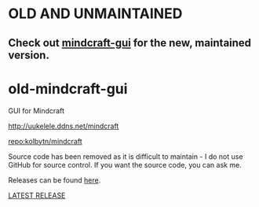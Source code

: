 # OLD AND UNMAINTAINED
## Check out [mindcraft-gui](https://github.com/uukelele-scratch/mindcraft-gui) for the new, maintained version.

# old-mindcraft-gui
GUI for Mindcraft

http://uukelele.ddns.net/mindcraft

[repo:kolbytn/mindcraft](https://www.github.com/kolbytn/mindcraft)

Source code has been removed as it is difficult to maintain - I do not use GitHub for source control. If you want the source code, you can ask me.

Releases can be found [here](https://github.com/uukelele-scratch/mindcraft-gui/releases/).

[LATEST RELEASE](https://github.com/uukelele-scratch/mindcraft-gui/releases/latest/)
